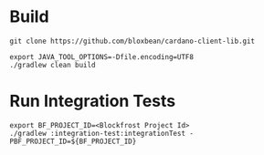 # Build

```
git clone https://github.com/bloxbean/cardano-client-lib.git

export JAVA_TOOL_OPTIONS=-Dfile.encoding=UTF8
./gradlew clean build
```

# Run Integration Tests
```
export BF_PROJECT_ID=<Blockfrost Project Id>
./gradlew :integration-test:integrationTest -PBF_PROJECT_ID=${BF_PROJECT_ID}
```
